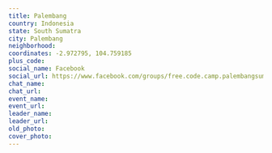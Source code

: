 ```yaml
---
title: Palembang
country: Indonesia
state: South Sumatra
city: Palembang
neighborhood: 
coordinates: -2.972795, 104.759185
plus_code:
social_name: Facebook
social_url: https://www.facebook.com/groups/free.code.camp.palembangsumsel/
chat_name:
chat_url:
event_name:
event_url:
leader_name:
leader_url:
old_photo: 
cover_photo:
---
```

